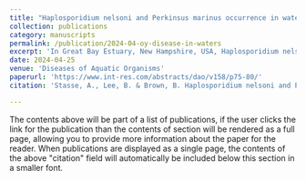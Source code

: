 ```yaml
---
title: "Haplosporidium nelsoni and Perkinsus marinus occurrence in waters of Great Bay Estuary, New Hampshire"
collection: publications
category: manuscripts
permalink: /publication/2024-04-oy-disease-in-waters
excerpt: 'In Great Bay Estuary, New Hampshire, USA, Haplosporidium nelsoni and Perkinsus marinus are 2 active pathogens of the eastern oyster Crassostrea virginica (Gmelin), that cause MSX (multinucleated sphere with unknown affinity ‘X’) and dermo mortalities, respectively. Whereas studies have quantified infection intensities in oyster populations and determined whether these parasites exist in certain planktonic organisms, no studies thus far have examined both infectious agents simultaneously in water associated with areas that do and do not have oyster populations. As in other estuaries, both organisms are present in estuarine waters throughout the Bay, especially during June through November, when oysters are most active. Waters associated with oyster habitats had higher, more variable DNA concentrations from these pathogenic organisms than waters at a non-oyster site. This finding allows for enhanced understanding of disease-causing organisms in New England estuaries, where oyster restoration is a priority.'
date: 2024-04-25
venue: 'Diseases of Aquatic Organisms'
paperurl: 'https://www.int-res.com/abstracts/dao/v158/p75-80/'
citation: 'Stasse, A., Lee, B. & Brown, B. Haplosporidium nelsoni and Perkinsus marinus occurrence in waters of Great Bay Estuary, New Hampshire. Dis. Aquat. Org. (2024) doi:10.3354/dao03787.'

---
```


The contents above will be part of a list of publications, if the user clicks the link for the publication than the contents of section will be rendered as a full page, allowing you to provide more information about the paper for the reader. When publications are displayed as a single page, the contents of the above "citation" field will automatically be included below this section in a smaller font.
